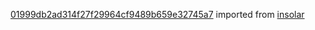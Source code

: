 [01999db2ad314f27f29964cf9489b659e32745a7](https://github.com/insolar/insolar/commit/01999db2ad314f27f29964cf9489b659e32745a7) imported from [insolar](https://github.com/insolar/insolar)
